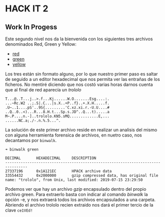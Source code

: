 # HACK IT 2

## Work In Progess

Este segundo nivel nos da la bienvenida con los siguientes tres archivos denominados Red, Green y Yellow:
- [red](red)
- [green](green)
- [yellow](yellow)

Los tres están sin formato alguno, por lo que nuestro primer paso es saltar de seguido a un editor hexadecimal que nos permita ver las entrañas de los ficheros. No mentiré diciendo que nos costó varias horas darnos cuenta que al final de red aparecía un _trololo_


```
T...@..T...j..>.f...Kj......W.O.......Esg....:.
...~Rc.W2 ..;.S|.C...|s.X..+P..f}..+.X.H.....f.
.U~..1....pS'..9S{.........'C.xz.xi.r.-U.U....#
..Q..0..<)...R...8.H.t...Sp.s.JD^..Q...t).....a
M~.P....n.-]..trololo.KN5.sMQ.............E,...
......NC.a;./-.n.%.5...^.
```

La solución de este primer archivo reside en realizar un analisis del mismo con alguna herramienta forensica de archivos, en nuetro caso, nos decantamos por `binwalk`. 

```
➜ binwalk green

DECIMAL       HEXADECIMAL     DESCRIPTION                                 
--------------------------------------------------------------------------------
27337196      0x1A121EC       HPACK archive data
33554432      0x2000000       gzip compressed data, has original file name: "trololo", from Unix, last modified: 2019-07-15 23:29:50 
```

Podemos ver que hay un archivo _gzip_ encapsulado dentro del propio archivo green. Para extraerlo basta con indicar al comando _binwalk_ la opción -e, y nos extraerá todos los archivos encapsulados a una carpeta. Abriendo el archivo trololo recien extraido nos dará el primer tercio de la clave `ce1VEd!`